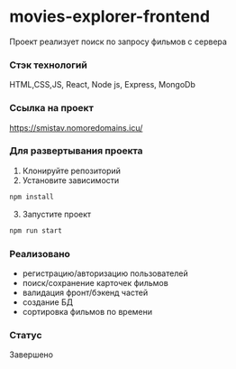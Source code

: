 # movies-explorer-frontend

Проект реализует поиск по запросу фильмов с сервера

### Стэк технологий

HTML,CSS,JS, React, Node js, Express, MongoDb

### Ссылка на проект

https://smistav.nomoredomains.icu/

### Для развертывания проекта

1. Клонируйте репозиторий
2. Установите зависимости

```sh
npm install
```

3. Запустите проект

```sh
npm run start
```

### Реализовано

- регистрацию/авторизацию пользователей
- поиск/сохранение карточек фильмов
- валидация фронт/бэкенд частей
- создание БД
- сортировка фильмов по времени

### Статус

Завершено
